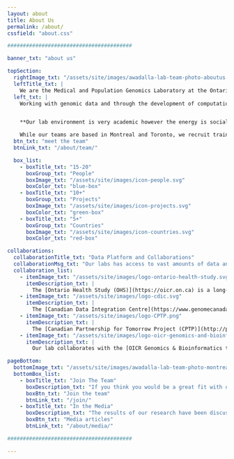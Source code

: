 ```yaml
---
layout: about
title: About Us
permalink: /about/
cssfield: "about.css"

########################################

banner_txt: "about us"

topSection:
  rightImage_txt: "/assets/site/images/awadalla-lab-team-photo-aboutus.jpg"
  leftTitle_txt: |
    We are the Medical and Population Genomics Laboratory at the Ontario Institute for Cancer Research and the University of Toronto.
  left_txt: |
    Working with genomic data and through the development of computational tools and models, the laboratory addresses questions relevant to how genetics and the environment influences the frequency and severity of diseases in human populations.


    **Our lab environment is very academic however the energy is social, lively, passionate, innovative, and extremely collaborative.** Our team represents a variety of bioinformatic and genetic disciplines, but what makes our lab unique is that we have the freedom to apply our skills to a wide range of projects and interests in the space of genomics and population health.

    While our teams are based in Montreal and Toronto, we recruit trainees and researchers from around the world and currently have collaborators in over xx countries.
  btn_txt: "meet the team"
  btnLink_txt: "/about/team/"

  box_list:
    - boxTitle_txt: "15-20"
      boxGroup_txt: "People"
      boxImage_txt: "/assets/site/images/icon-people.svg"
      boxColor_txt: "blue-box"
    - boxTitle_txt: "10+"
      boxGroup_txt: "Projects"
      boxImage_txt: "/assets/site/images/icon-projects.svg"
      boxColor_txt: "green-box"
    - boxTitle_txt: "5+"
      boxGroup_txt: "Countries"
      boxImage_txt: "/assets/site/images/icon-countries.svg"
      boxColor_txt: "red-box"

collaborations:
  collaborationTitle_txt: "Data Platform and Collaborations"
  collaborationMsg_txt: "Our labs has access to vast amounts of data and expertise:"
  collaboration_list:
    - itemImage_txt: "/assets/site/images/logo-ontario-health-study.svg"
      itemDescription_txt: |
        The [Ontario Health Study (OHS)](https://oicr.on.ca) is a long-term health study following the health of more than 230,000 Ontarians collecting data through questionnaires, blood samples and physical measurements. The goal is to build a platform that researchers can use now and decades into the future to better understand the causes of cancer and chronic disease.
    - itemImage_txt: "/assets/site/images/logo-cdic.svg"
      itemDescription_txt: |
        The [Canadian Data Integration Centre](https://www.genomecanada.ca/en/canadian-data-integration-centre-cdic) is a Canada’s Big Data platform offering analytical and bioinformatics support to genomic researchers by providing the software and analytic systems to collect and harmonize data, analyze it and electronically publish the results.
    - itemImage_txt: "/assets/site/images/logo-CPTP.png"
      itemDescription_txt: |
        The [Canadian Partnership for Tomorrow Project (CPTP)](http://partnershipfortomorrow.ca/) is Canada’s largest group of volunteer research participants (population cohort), built to address key questions about what causes cancer and chronic disease.
    - itemImage_txt: "/assets/site/images/logo-oicr-genomics-and-bioinformatics.svg"
      itemDescription_txt: |
        Our lab collaborates with the [OICR Genomics & Bioinformatics team](https://oicr.on.ca/research-portfolio/genomics/), whose mission is to provide large-scale, next-generation sequencing (NGS) cancer genomics capabilities to researchers in Ontario and beyond.

pageBottom:
  bottomImage_txt: "/assets/site/images/awadalla-lab-team-photo-montreal.jpg"
  bottomBox_list:
    - boxTitle_txt: "Join The Team"
      boxDescription_txt: "If you think you would be a great fit with our team, please explore our opportunities."
      boxBtn_txt: "Join the team"
      btnLink_txt: "/join/"
    - boxTitle_txt: "In the Media"
      boxDescription_txt: "The results of our research have been discussed in the media for many years."
      boxBtn_txt: "Media articles"
      btnLink_txt: "/about/media/"

########################################

---
```

